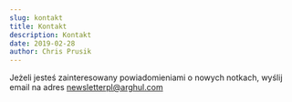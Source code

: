 ```yaml
---
slug: kontakt
title: Kontakt
description: Kontakt
date: 2019-02-28
author: Chris Prusik
---
```


Jeżeli jesteś zainteresowany powiadomieniami o nowych notkach, wyślij email na adres newsletterpl@arghul.com